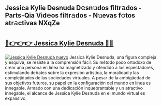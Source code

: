 ## Jessica Kylie Desnuda D𝚎sn𝚞dos filtr𝚊dos - Parts-Qia Vid𝚎os filtr𝚊dos - N𝚞evas f𝚘tos atr𝚊ctivas NXqZe

# <h2><a href="http://mb5ciga.tromn.icu/?c=Jessica+Kylie+Desnuda">🔗👉👉👉 Jessica Kylie Desnuda 🔗🔗</a></h2>

[![Jessica Kylie Desnuda nuevo](https://i.imgur.com/pEAQMta.gif)](http://mb5ciga.tromn.icu/?c=Jessica+Kylie+Desnuda)
Jessica Kylie Desnuda, una figura compleja y esquiva, se resiste a la comprensión fácil. Su método poco ortodoxo de crear una persona en línea ha magnetizado y ofendido a los espectadores, estimulando debates sobre la expresión artística, la moralidad y las complejidades de las sociedades virtuales. A pesar de la ambigüedad de sus objetivos futuros, su papel en la configuración del mundo en línea es innegable. Armado con una dedicación inquebrantable y un atractivo innegable, el alcance de Jessica Kylie Desnuda en el mundo virtual es expansivo.

